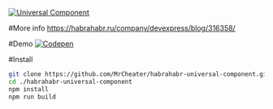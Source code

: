 [![Universal Component](https://habrastorage.org/files/550/fe6/2a5/550fe62a59dd41769e8fc72e66cf3a80.png)](https://habrahabr.ru/company/devexpress/blog/316358/)

#More info
https://habrahabr.ru/company/devexpress/blog/316358/

#Demo
[![Codepen](https://habrastorage.org/files/18c/d6e/f95/18cd6ef958b64ee3a64e3926284673bf.png)](http://codepen.io/collection/nkeWod/)

#Install
```bash
git clone https://github.com/MrCheater/habrahabr-universal-component.git
cd ./habrahabr-universal-component
npm install
npm run build
```
